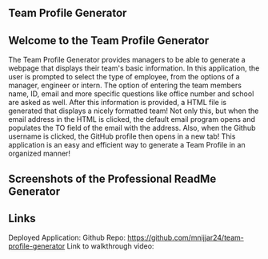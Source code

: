 ## Team Profile Generator

## Welcome to the Team Profile Generator

The Team Profile Generator provides managers to be able to generate a webpage that displays their team's basic information. In this application, the user is prompted to select the type of employee, from the options of a manager, engineer or intern. The option of entering the team members name, ID, email and more specific questions like office number and school are asked as well. After this information is provided, a HTML file is generated that displays a nicely formatted team! Not only this, but when the email address in the HTML is clicked, the default email program opens and populates the TO field of the email with the address. Also, when the Github username is clicked, the GitHub profile then opens in a new tab! This application is an easy and efficient way to generate a Team Profile in an organized manner!


## Screenshots of the Professional ReadMe Generator



## Links

Deployed Application: 
Github Repo: https://github.com/mnijjar24/team-profile-generator
Link to walkthrough video: